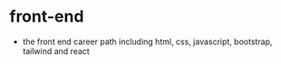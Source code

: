 # front-end
- the front end career path including html, css, javascript, bootstrap, tailwind and react


